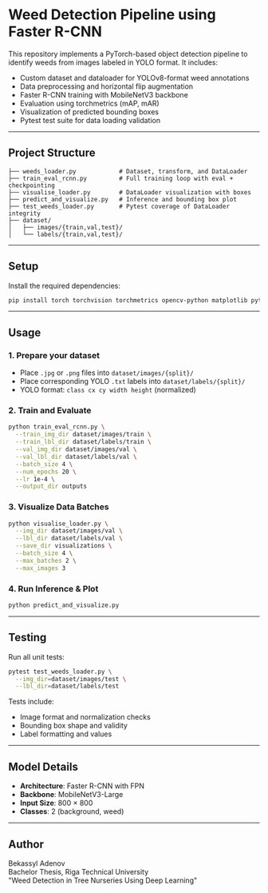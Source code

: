 # Weed Detection Pipeline using Faster R-CNN

This repository implements a PyTorch-based object detection pipeline to identify weeds from images labeled in YOLO format. It includes:

- Custom dataset and dataloader for YOLOv8-format weed annotations
- Data preprocessing and horizontal flip augmentation
- Faster R-CNN training with MobileNetV3 backbone
- Evaluation using torchmetrics (mAP, mAR)
- Visualization of predicted bounding boxes
- Pytest test suite for data loading validation

---

## Project Structure

```
├── weeds_loader.py            # Dataset, transform, and DataLoader
├── train_eval_rcnn.py         # Full training loop with eval + checkpointing
├── visualise_loader.py        # DataLoader visualization with boxes
├── predict_and_visualize.py   # Inference and bounding box plot
├── test_weeds_loader.py       # Pytest coverage of DataLoader integrity
├── dataset/
│   ├── images/{train,val,test}/
│   └── labels/{train,val,test}/
```

---

## Setup

Install the required dependencies:

```bash
pip install torch torchvision torchmetrics opencv-python matplotlib pytest
```

---

## Usage

### 1. Prepare your dataset

- Place `.jpg` or `.png` files into `dataset/images/{split}/`
- Place corresponding YOLO `.txt` labels into `dataset/labels/{split}/`
- YOLO format: `class cx cy width height` (normalized)

### 2. Train and Evaluate

```bash
python train_eval_rcnn.py \
  --train_img_dir dataset/images/train \
  --train_lbl_dir dataset/labels/train \
  --val_img_dir dataset/images/val \
  --val_lbl_dir dataset/labels/val \
  --batch_size 4 \
  --num_epochs 20 \
  --lr 1e-4 \
  --output_dir outputs
```

### 3. Visualize Data Batches

```bash
python visualise_loader.py \
  --img_dir dataset/images/val \
  --lbl_dir dataset/labels/val \
  --save_dir visualizations \
  --batch_size 4 \
  --max_batches 2 \
  --max_images 3
```

### 4. Run Inference & Plot

```bash
python predict_and_visualize.py
```

---

## Testing

Run all unit tests:

```bash
pytest test_weeds_loader.py \
  --img_dir=dataset/images/test \
  --lbl_dir=dataset/labels/test
```

Tests include:
- Image format and normalization checks
- Bounding box shape and validity
- Label formatting and values

---

## Model Details

- **Architecture**: Faster R-CNN with FPN
- **Backbone**: MobileNetV3-Large
- **Input Size**: 800 × 800
- **Classes**: 2 (background, weed)

---

## Author

Bekassyl Adenov  
Bachelor Thesis, Riga Technical University  
"Weed Detection in Tree Nurseries Using Deep Learning"

